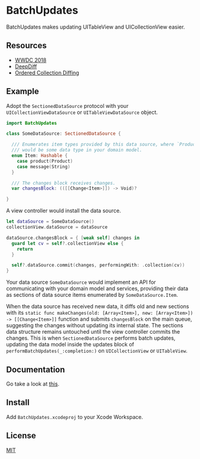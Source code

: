 # BatchUpdates

BatchUpdates makes updating UITableView and UICollectionView easier.

## Resources

- [WWDC 2018](https://developer.apple.com/videos/play/wwdc2018/225/)
- [DeepDiff](https://github.com/onmyway133/DeepDiff)
- [Ordered Collection Diffing](https://github.com/apple/swift-evolution/blob/master/proposals/0240-ordered-collection-diffing.md)

## Example

Adopt the `SectionedDataSource` protocol with your `UICollectionViewDataSource` or `UITableViewDataSource` object.

```swift
import BatchUpdates

class SomeDataSource: SectionedDataSource {

  /// Enumerates item types provided by this data source, where `Product`
  /// would be some data type in your domain model.
  enum Item: Hashable {
    case product(Product)
    case message(String)
  }

  /// The changes block receives changes.
  var changesBlock: (([[Change<Item>]]) -> Void)?

}
```

A view controller would install the data source.

```swift
let dataSource = SomeDataSource()
collectionView.dataSource = dataSource

dataSource.changesBlock = { [weak self] changes in
  guard let cv = self?.collectionView else {
    return
  }

  self?.dataSource.commit(changes, performingWith: .collection(cv))
}
```

Your data source `SomeDataSource` would implement an API for communicating with 
your domain model and services, providing their data as sections of data source
items enumerated by `SomeDataSource.Item`. 

When the data source has received new data, it diffs old and new sections with its
`static func makeChanges(old: [Array<Item>], new: [Array<Item>]) -> [[Change<Item>]]`
function and submits `changesBlock` on the main queue, suggesting the changes without 
updating its internal state. The sections data structure remains untouched until the view 
controller commits the changes. This is when `SectionedDataSource` performs batch updates,
updating the data model inside the updates block of `performBatchUpdates(_:completion:)` 
on `UICollectionView` or `UITableView`.

## Documentation

Go take a look at [this](https://michaelnisi.github.io/batchupdates/).

## Install

Add `BatchUpdates.xcodeproj` to your Xcode Workspace.

## License

[MIT](https://raw.github.com/michaelnisi/batchupdates/master/LICENSE)

